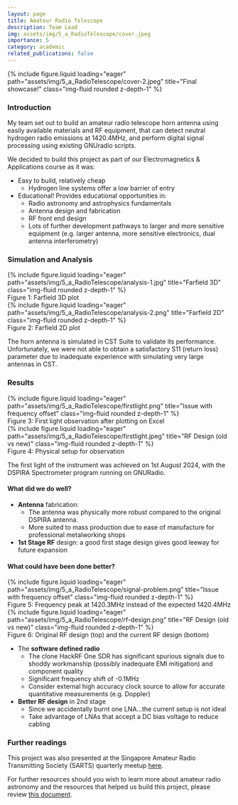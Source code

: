 ```yaml
---
layout: page
title: Amateur Radio Telescope
description: Team Lead
img: assets/img/5_a_RadioTelescope/cover.jpeg
importance: 5
category: academic
related_publications: false
---
```


{% include figure.liquid loading="eager" path="assets/img/5_a_RadioTelescope/cover-2.jpeg" title="Final showcase!" class="img-fluid rounded z-depth-1" %}

### Introduction

My team set out to build an amateur radio telescope horn antenna using easily available materials and RF equipment, that can detect neutral hydrogen radio emissions at 1420.4MHz, and perform digital signal processing using existing GNUradio scripts.

We decided to build this project as part of our Electromagnetics & Applications course as it was:

- Easy to build, relatively cheap 
    - Hydrogen line systems offer a low barrier of entry
- Educational! Provides educational opportunities in:
    - Radio astronomy and astrophysics fundamentals
    - Antenna design and fabrication
    - RF front end design
    - Lots of further development pathways to larger and more sensitive equipment (e.g. larger antenna, more sensitive electronics, dual antenna interferometry)


### Simulation and Analysis

<div class="row">
    <div class="col-sm mt-3 mt-md-0">
        {% include figure.liquid loading="eager" path="assets/img/5_a_RadioTelescope/analysis-1.jpg" title="Farfield 3D" class="img-fluid rounded z-depth-1" %}
        <div class="caption">
            Figure 1: Farfield 3D plot
        </div>
    </div>
    <div class="col-sm mt-3 mt-md-0">
        {% include figure.liquid loading="eager" path="assets/img/5_a_RadioTelescope/analysis-2.png" title="Farfield 2D" class="img-fluid rounded z-depth-1" %}
        <div class="caption">
            Figure 2: Farfield 2D plot
        </div>
    </div>
</div>

The horn antenna is simulated in CST Suite to validate its performance. Unfortunately, we were not able to obtain a satisfactory S11 (return loss) parameter due to inadequate experience with simulating very large antennas in CST.  

### Results

<div class="row">
    <div class="col-sm mt-3 mt-md-0">
        {% include figure.liquid loading="eager" path="assets/img/5_a_RadioTelescope/firstlight.png" title="Issue with frequency offset" class="img-fluid rounded z-depth-1" %}
        <div class="caption">
            Figure 3: First light observation after plotting on Excel
        </div>
    </div>
    <div class="col-sm mt-3 mt-md-0">
        {% include figure.liquid loading="eager" path="assets/img/5_a_RadioTelescope/firstlight.jpeg" title="RF Design (old vs new)" class="img-fluid rounded z-depth-1" %}
        <div class="caption">
            Figure 4: Physical setup for observation
        </div>
    </div>
</div>

The first light of the instrument was achieved on 1st August 2024, with the DSPIRA Spectrometer program running on GNURadio. 

#### What did we do well?

- **Antenna** fabrication: 
    - The antenna was physically more robust compared to the original DSPIRA antenna. 
    - More suited to mass production due to ease of manufacture for professional metalworking shops
- **1st Stage RF** design: a good first stage design gives good leeway for future expansion

#### What could have been done better?

<div class="row">
    <div class="col-sm mt-3 mt-md-0">
        {% include figure.liquid loading="eager" path="assets/img/5_a_RadioTelescope/signal-problem.png" title="Issue with frequency offset" class="img-fluid rounded z-depth-1" %}
        <div class="caption">
            Figure 5: Frequency peak at 1420.3MHz instead of the expected 1420.4MHz
        </div>
    </div>
    <div class="col-sm mt-3 mt-md-0">
        {% include figure.liquid loading="eager" path="assets/img/5_a_RadioTelescope/rf-design.png" title="RF Design (old vs new)" class="img-fluid rounded z-depth-1" %}
        <div class="caption">
            Figure 6: Original RF design (top) and the current RF design (bottom)
        </div>
    </div>
</div>

- The **software defined radio**
    - The clone HackRF One SDR has significant spurious signals due to shoddy workmanship (possibly inadequate EMI mitigation) and component quality
    - Significant frequency shift of -0.1MHz 
    - Consider external high accuracy clock source to allow for accurate quantitative measurements (e.g. Doppler)
- **Better RF design** in 2nd stage
    - Since we accidentally burnt one LNA...the current setup is not ideal
    - Take advantage of LNAs that accept a DC bias voltage to reduce cabling


### Further readings

This project was also presented at the Singapore Amateur Radio Transmitting Society (SARTS) quarterly meetup [here](https://www.sarts.org.sg/amateur-radio-astronomy/). 

For further resources should you wish to learn more about amateur radio astronomy and the resources that helped us build this project, please review [this document](https://docs.google.com/document/d/1Pru6DykEi6ew-fNuoGPplmVMCXZPy2PJq5DlZFhtc58/edit?usp=sharing).
